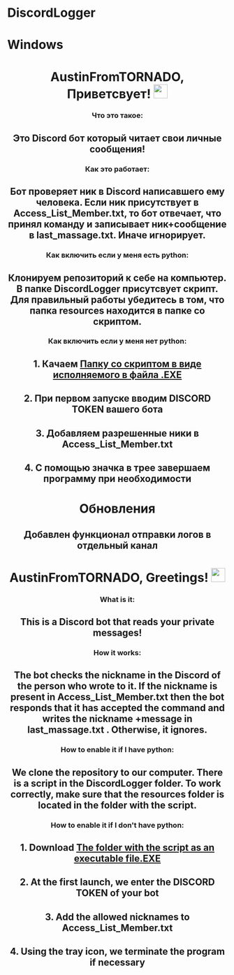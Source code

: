 # DiscordLogger
# Windows

<h1 🇷🇺</h1>
<h1 align="center">AustinFromTORNADO, Приветсвует! 
<img src="https://github.com/blackcater/blackcater/raw/main/images/Hi.gif" height="32"/></h1>
<h3 align="center">Что это такое:</h3>
<h2 align="center">Это Discord бот который читает свои личные сообщения!</h2>

<h3 align="center">Как это работает:</h3>
<h2 align="center">Бот проверяет ник в Discord написавшего ему человека. Если ник присутствует в Access_List_Member.txt, то бот отвечает, что принял команду и записывает  ник+сообщение в last_massage.txt. Иначе игнорирует.</h2>

<h3 align="center">Как включить если у меня есть python:</h3>
<h2 align="center">Клонируем репозиторий к себе на компьютер. В папке DiscordLogger присутсвует скрипт. Для правильный работы убедитесь в том, что папка resources находится в папке со скриптом.</h2>

<h3 align="center">Как включить если у меня нет python:</h3>
<h2 align="center">1. Качаем <a href="https://github.com/AustinFromTORNADO/DiscordLogger/releases/download/v0.1/DiscordLoggerEXE.zip" target="_blank">Папку со скриптом в виде исполняемого в файла .EXE</a></h2>
<h2 align="center">2. При первом запуске вводим DISCORD TOKEN вашего бота</h2>
<h2 align="center">3. Добавляем разрешенные ники в Access_List_Member.txt</h2>
<h2 align="center">4. С помощью значка в трее завершаем программу при необходимости</h2>

<h1 align="center"> Обновления </h1>
<h2 align="center">Добавлен функционал отправки логов в отдельный канал</h2>

<h1  </h1>
  
<h1  en</h1>
<h1 align="center">AustinFromTORNADO, Greetings!
<img src="https://github.com/blackcater/blackcater/raw/main/images/Hi.gif" height="32"/></h1>
<h3 align="center">What is it:</h3>
<h2 align="center">This is a Discord bot that reads your private messages!</h2>

<h3 align="center">How it works:</h3>
<h2 align="center">The bot checks the nickname in the Discord of the person who wrote to it. If the nickname is present in Access_List_Member.txt then the bot responds that it has accepted the command and writes the nickname +message in last_massage.txt . Otherwise, it ignores.</h2>

<h3 align="center">How to enable it if I have python:</h3>
<h2 align="center">We clone the repository to our computer. There is a script in the DiscordLogger folder. To work correctly, make sure that the resources folder is located in the folder with the script.</h2>

<h3 align="center">How to enable it if I don't have python:</h3>
<h2 align="center">1. Download <a href="https://github.com/AustinFromTORNADO/DiscordLogger/releases/download/v0.1/DiscordLoggerEXE.zip" target="_blank">The folder with the script as an executable file.EXE</a></h2>
<h2 align="center">2. At the first launch, we enter the DISCORD TOKEN of your bot</h2>
<h2 align="center">3. Add the allowed nicknames to Access_List_Member.txt </h2>
<h2 align="center">4. Using the tray icon, we terminate the program if necessary</h2>
